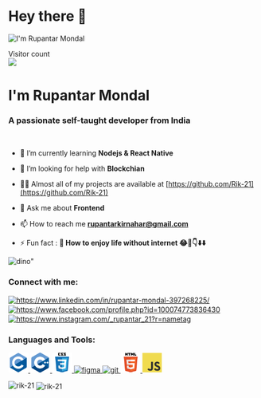 

# Hey there 👋

<img src="https://raw.githubusercontent.com/sagar-viradiya/sagar-viradiya/master/resources/banner.png" alt="I'm Rupantar Mondal">

<p > 
  Visitor count<br>
  <img src="https://profile-counter.glitch.me/rik-21/count.svg" />
</p>
<h1 > I'm <b>Rupantar Mondal</b>
</h1>
<h3 >A passionate self-taught developer from India</h3>
<!-- 
<p align="left"> <img src="https://komarev.com/ghpvc/?username=rik-21&label=Profile%20views&color=0e75b6&style=flat" alt="rik-21" /> </p> -->
<br>

- 🌱 I’m currently learning **Nodejs & React Native**

- 🤝 I’m looking for help with **Blockchian**

- 👨‍💻 Almost all of my projects are available at [https://github.com/Rik-21](https://github.com/Rik-21)

- 💬 Ask me about **Frontend**

- 📫 How to reach me **rupantarkirnahar@gmail.com**

- ⚡ Fun fact : **👀 How to enjoy life without internet 😂🤣👇⬇️⬇️**

![dino](https://user-images.githubusercontent.com/96531009/199090351-42c3bb73-f086-4fab-a849-e25586c1336a.gif)"

<h3 align="left">Connect with me:</h3>
<p align="left">
<a href="https://linkedin.com/in/https://www.linkedin.com/in/rupantar-mondal-397268225/" target="blank"><img align="center" src="https://raw.githubusercontent.com/rahuldkjain/github-profile-readme-generator/master/src/images/icons/Social/linked-in-alt.svg" alt="https://www.linkedin.com/in/rupantar-mondal-397268225/" height="30" width="40" /></a>
<a href="https://fb.com/https://www.facebook.com/profile.php?id=100074773836430" target="blank"><img align="center" src="https://raw.githubusercontent.com/rahuldkjain/github-profile-readme-generator/master/src/images/icons/Social/facebook.svg" alt="https://www.facebook.com/profile.php?id=100074773836430" height="30" width="40" /></a>
<a href="https://instagram.com/https://www.instagram.com/_rupantar_21?r=nametag" target="blank"><img align="center" src="https://raw.githubusercontent.com/rahuldkjain/github-profile-readme-generator/master/src/images/icons/Social/instagram.svg" alt="https://www.instagram.com/_rupantar_21?r=nametag" height="30" width="40" /></a>
</p>

<h3 align="left">Languages and Tools:</h3>
<p align="left"> <a href="https://www.cprogramming.com/" target="_blank" rel="noreferrer"> <img src="https://raw.githubusercontent.com/devicons/devicon/master/icons/c/c-original.svg" alt="c" width="40" height="40"/> </a> <a href="https://www.w3schools.com/cpp/" target="_blank" rel="noreferrer"> <img src="https://raw.githubusercontent.com/devicons/devicon/master/icons/cplusplus/cplusplus-original.svg" alt="cplusplus" width="40" height="40"/> </a> <a href="https://www.w3schools.com/css/" target="_blank" rel="noreferrer"> <img src="https://raw.githubusercontent.com/devicons/devicon/master/icons/css3/css3-original-wordmark.svg" alt="css3" width="40" height="40"/> </a> <a href="https://www.figma.com/" target="_blank" rel="noreferrer"> <img src="https://www.vectorlogo.zone/logos/figma/figma-icon.svg" alt="figma" width="40" height="40"/> </a> <a href="https://git-scm.com/" target="_blank" rel="noreferrer"> <img src="https://www.vectorlogo.zone/logos/git-scm/git-scm-icon.svg" alt="git" width="40" height="40"/> </a> <a href="https://www.w3.org/html/" target="_blank" rel="noreferrer"> <img src="https://raw.githubusercontent.com/devicons/devicon/master/icons/html5/html5-original-wordmark.svg" alt="html5" width="40" height="40"/> </a> <a href="https://developer.mozilla.org/en-US/docs/Web/JavaScript" target="_blank" rel="noreferrer"> <img src="https://raw.githubusercontent.com/devicons/devicon/master/icons/javascript/javascript-original.svg" alt="javascript" width="40" height="40"/> </a> </p>

<p><img align="left" src="https://github-readme-stats.vercel.app/api/top-langs?username=rik-21&show_icons=true&locale=en&layout=compact&theme=tokyonight" alt="rik-21" /></p>

<p>&nbsp;<img align="center" src="https://github-readme-stats.vercel.app/api?username=rik-21&show_icons=true&locale=en&layout=compact&theme=tokyonight" alt="rik-21" /></p>
